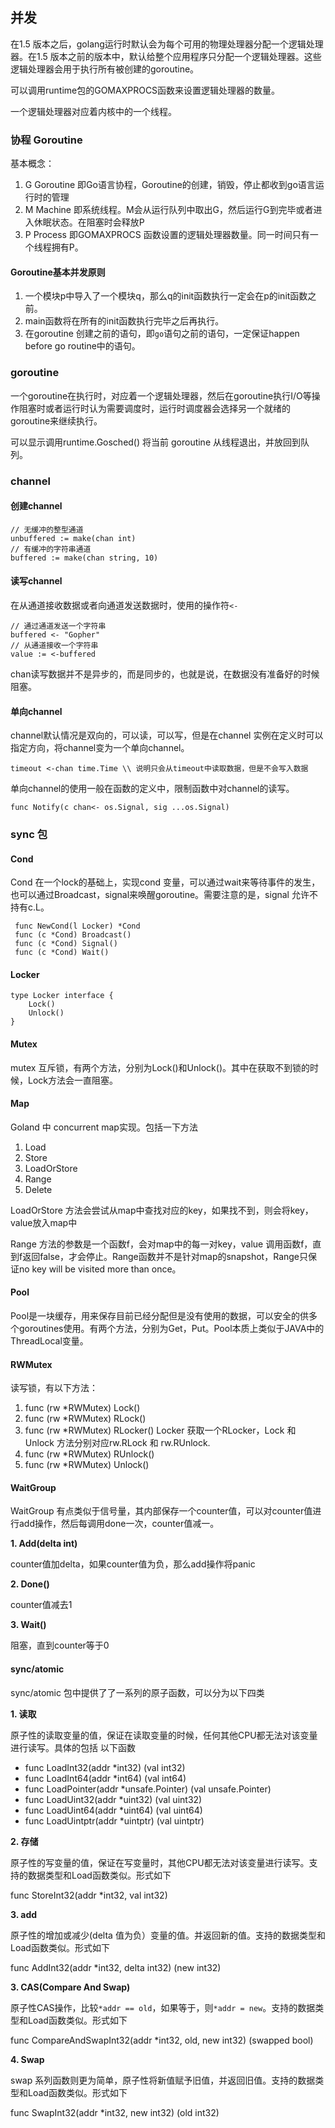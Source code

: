 ## 并发

在1.5 版本之后，golang运行时默认会为每个可用的物理处理器分配一个逻辑处理器。在1.5 版本之前的版本中，默认给整个应用程序只分配一个逻辑处理器。这些逻辑处理器会用于执行所有被创建的goroutine。

可以调用runtime包的GOMAXPROCS函数来设置逻辑处理器的数量。

一个逻辑处理器对应着内核中的一个线程。

### 协程 Goroutine

基本概念：
1. G Goroutine 即Go语言协程，Goroutine的创建，销毁，停止都收到go语言运行时的管理
2. M Machine 即系统线程。M会从运行队列中取出G，然后运行G到完毕或者进入休眠状态。在阻塞时会释放P
3. P Process 即GOMAXPROCS 函数设置的逻辑处理器数量。同一时间只有一个线程拥有P。

#### Goroutine基本并发原则

1. 一个模块p中导入了一个模块q，那么q的init函数执行一定会在p的init函数之前。
2. main函数将在所有的init函数执行完毕之后再执行。
3. 在goroutine 创建之前的语句，即`go`语句之前的语句，一定保证happen before go routine中的语句。

### goroutine

一个goroutine在执行时，对应着一个逻辑处理器，然后在goroutine执行I/O等操作阻塞时或者运行时认为需要调度时，运行时调度器会选择另一个就绪的goroutine来继续执行。

可以显示调用runtime.Gosched() 将当前 goroutine 从线程退出，并放回到队列。

### channel

#### 创建channel

```
// 无缓冲的整型通道unbuffered := make(chan int)// 有缓冲的字符串通道buffered := make(chan string, 10)
```

#### 读写channel

在从通道接收数据或者向通道发送数据时，使用的操作符`<-`

```
// 通过通道发送一个字符串buffered <- "Gopher"
// 从通道接收一个字符串value := <-buffered
```

chan读写数据并不是异步的，而是同步的，也就是说，在数据没有准备好的时候阻塞。

#### 单向channel

channel默认情况是双向的，可以读，可以写，但是在channel 实例在定义时可以指定方向，将channel变为一个单向channel。

```
timeout <-chan time.Time \\ 说明只会从timeout中读取数据，但是不会写入数据
```

单向channel的使用一般在函数的定义中，限制函数中对channel的读写。

```
func Notify(c chan<- os.Signal, sig ...os.Signal)
```

### sync 包

#### Cond

Cond 在一个lock的基础上，实现cond 变量，可以通过wait来等待事件的发生，也可以通过Broadcast，signal来唤醒goroutine。需要注意的是，signal 允许不持有c.L。

```
 func NewCond(l Locker) *Cond
 func (c *Cond) Broadcast()
 func (c *Cond) Signal()
 func (c *Cond) Wait()
```


#### Locker

```
type Locker interface {
    Lock()
    Unlock()
}
```

#### Mutex

mutex 互斥锁，有两个方法，分别为Lock()和Unlock()。其中在获取不到锁的时候，Lock方法会一直阻塞。

#### Map

Goland 中 concurrent map实现。包括一下方法

1. Load 
2. Store 
3. LoadOrStore
4. Range
5. Delete

LoadOrStore 方法会尝试从map中查找对应的key，如果找不到，则会将key，value放入map中

Range 方法的参数是一个函数f，会对map中的每一对key，value 调用函数f，直到f返回false，才会停止。Range函数并不是针对map的snapshot，Range只保证no key will be visited more than once。

#### Pool

Pool是一块缓存，用来保存目前已经分配但是没有使用的数据，可以安全的供多个goroutines使用。有两个方法，分别为Get，Put。Pool本质上类似于JAVA中的ThreadLocal变量。

#### RWMutex

读写锁，有以下方法：

1. func (rw *RWMutex) Lock()
2. func (rw *RWMutex) RLock()
3. func (rw *RWMutex) RLocker() Locker 获取一个RLocker，Lock 和 Unlock 方法分别对应rw.RLock 和 rw.RUnlock.
4. func (rw *RWMutex) RUnlock()
5. func (rw *RWMutex) Unlock()

#### WaitGroup


WaitGroup 有点类似于信号量，其内部保存一个counter值，可以对counter值进行add操作，然后每调用done一次，counter值减一。

**1. Add(delta int)**

counter值加delta，如果counter值为负，那么add操作将panic

**2. Done()**

counter值减去1

**3. Wait()**

阻塞，直到counter等于0

#### sync/atomic

sync/atomic 包中提供了了一系列的原子函数，可以分为以下四类

**1. 读取**

原子性的读取变量的值，保证在读取变量的时候，任何其他CPU都无法对该变量进行读写。具体的包括
以下函数

- func LoadInt32(addr *int32) (val int32)
- func LoadInt64(addr *int64) (val int64)
- func LoadPointer(addr *unsafe.Pointer) (val unsafe.Pointer)
- func LoadUint32(addr *uint32) (val uint32)
- func LoadUint64(addr *uint64) (val uint64)
- func LoadUintptr(addr *uintptr) (val uintptr)

**2. 存储**

原子性的写变量的值，保证在写变量时，其他CPU都无法对该变量进行读写。支持的数据类型和Load函数类似。形式如下

func StoreInt32(addr *int32, val int32)

**3. add**

原子性的增加或减少(delta 值为负）变量的值。并返回新的值。支持的数据类型和Load函数类似。形式如下

func AddInt32(addr *int32, delta int32) (new int32)


**3. CAS(Compare And Swap)**

原子性CAS操作，比较`*addr == old`，如果等于，则`*addr = new`。支持的数据类型和Load函数类似。形式如下

func CompareAndSwapInt32(addr *int32, old, new int32) (swapped bool)

**4. Swap**

swap 系列函数则更为简单，原子性将新值赋予旧值，并返回旧值。支持的数据类型和Load函数类似。形式如下

func SwapInt32(addr *int32, new int32) (old int32)
